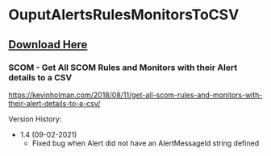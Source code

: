 # OuputAlertsRulesMonitorsToCSV

## [Download Here][Download]

[Download]: https://github.com/thekevinholman/OuputAlertsRulesMonitorsToCSV/archive/master.zip

### SCOM - Get All SCOM Rules and Monitors with their Alert details to a CSV

https://kevinholman.com/2018/08/11/get-all-scom-rules-and-monitors-with-their-alert-details-to-a-csv/

Version History:
* 1.4  (09-02-2021)
	* Fixed bug when Alert did not have an AlertMessageId string defined
